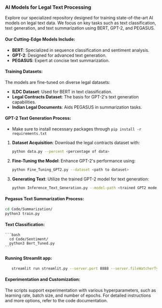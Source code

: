 ### **AI Models for Legal Text Processing**

Explore our specialized repository designed for training state-of-the-art AI models on legal text data. We focus on key tasks such as text classification, text generation, and text summarization using BERT, GPT-2, and PEGASUS.

#### **Our Cutting-Edge Models Include:**

- **BERT**: Specialized in sequence classification and sentiment analysis.
- **GPT-2**: Designed for advanced text generation.
- **PEGASUS**: Expert at concise text summarization.

#### **Training Datasets:**

The models are fine-tuned on diverse legal datasets:
- **ILDC Dataset**: Used for BERT in text classification.
- **Legal Contracts Dataset**: The basis for GPT-2's text generation capabilities.
- **Indian Legal Documents**: Aids PEGASUS in summarization tasks.

#### **GPT-2 Text Generation Process:**

- Make sure to install necessary packages through ```pip install -r requirements.txt```

1. **Dataset Acquisition**:
   Download the legal contracts dataset with:
   ```bash
   python data.py --percent <percentage of data>
   ```

2. **Fine-Tuning the Model**:
   Enhance GPT-2's performance using:
   ```bash
   python Fine_Tuning_GPT2.py --dataset <path to dataset>
   ```

3. **Generating Text**:
   Utilize the trained GPT-2 model for text generation:
   ```bash
   python Inference_Text_Generation.py --model-path <trained GPT2 model path>
   ```
#### **Pegasus Text Summarization Process:**
   ```bash
   cd Code/Summarization/
   python3 train.py
   ```
#### **Text Classification:**
    ```bash
      cd Code/Sentiment/
      python3 Bert_Tuned.py
    ```
#### **Running Streamlit app:**
```bash
   streamlit run streamlit.py --server.port 8888 --server.fileWatcherType none
```

#### **Experimentation and Customization:**

The scripts support experimentation with various hyperparameters, such as learning rate, batch size, and number of epochs. For detailed instructions and more options, refer to the code documentation.
